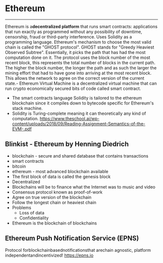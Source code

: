 # Ethereum

---

Ethereum is a**decentralized platform** that runs smart contracts: applications that run exactly as programmed without any possibility of downtime, censorship, fraud or third-party interference.
Uses Solidity as a programming language.
Ethereum's mechanism to choose the most valid chain is called the "GHOST protocol". GHOST stands for "Greedy Heaviest Observed Subtree". Essentially, it picks the path that has had the most computation done on it. The protocol uses the block number of the most recent block, this represents the total number of blocks in the current path. The higher the block number, the longer the path and as such the larger the mining effort that had to have gone into arriving at the most recent block. This allows the network to agree on the correct version of the current state.-  Ethereum Virtual Machine is a decentralized virtual machine that can run crypto economically secured bits of code called smart contract.

- The smart contracts language Solidity is tailored to the ethereum blockchain since it compiles down to bytecode specific for Ethereum's stack machine.
- Solidity is Turing-complete meaning it can theoretically any kind of computation.
<https://www.theschool.ai/wp-content/uploads/2018/09/Reading-Assignment-Semantics-of-the-EVM-.pdf>

## Blinkist - Ethereum by Henning Diedrich

- blockchain - secure and shared database that contains transactions
- smart contracts
- bitcoin
- ethereum - most advanced blockchain available
- The first block of data is called the genesis block
- Decentralized
- Blockchains will be to finance what the Internet was to music and video
- Consensus protocol known as proof-of-work
- Agree on true version of the blockchain
- Follow the longest chain or heaviest chain
- Problems
  - Loss of data
  - Confidentiality
- Ethereum is the blockchain of blockchains

## Ethereum Push Notification Service (EPNS)

Protocol forblockchainbasednotificationsthat arechain agnostic, platform independentandincentivized!
<https://epns.io>
